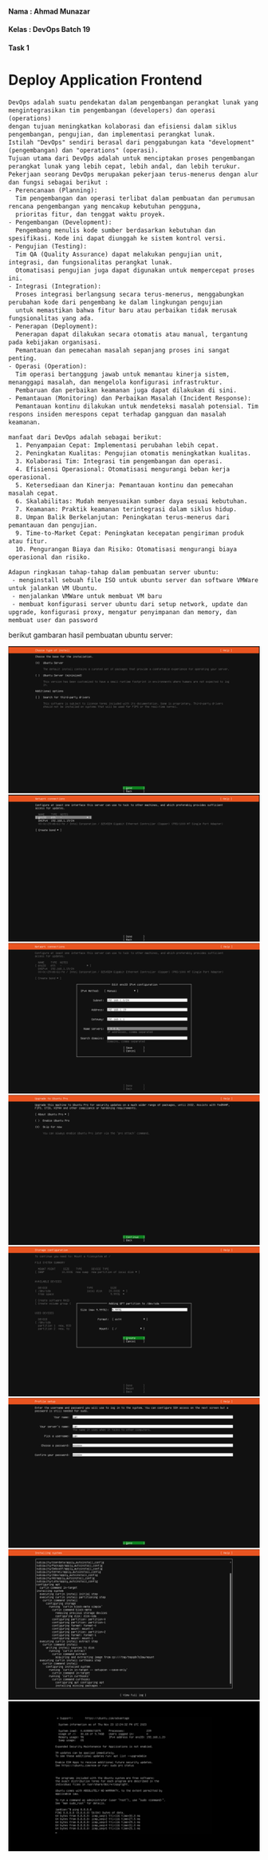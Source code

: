 #### Nama : Ahmad Munazar
#### Kelas : DevOps Batch 19
#### Task 1

# Deploy Application Frontend
```
DevOps adalah suatu pendekatan dalam pengembangan perangkat lunak yang mengintegrasikan tim pengembangan (developers) dan operasi (operations) 
dengan tujuan meningkatkan kolaborasi dan efisiensi dalam siklus pengembangan, pengujian, dan implementasi perangkat lunak. 
Istilah "DevOps" sendiri berasal dari penggabungan kata "development" (pengembangan) dan "operations" (operasi).
Tujuan utama dari DevOps adalah untuk menciptakan proses pengembangan perangkat lunak yang lebih cepat, lebih andal, dan lebih terukur.
Pekerjaan seorang DevOps merupakan pekerjaan terus-menerus dengan alur dan fungsi sebagai berikut :
- Perencanaan (Planning):
  Tim pengembangan dan operasi terlibat dalam pembuatan dan perumusan rencana pengembangan yang mencakup kebutuhan pengguna, 
  prioritas fitur, dan tenggat waktu proyek.
- Pengembangan (Development):
  Pengembang menulis kode sumber berdasarkan kebutuhan dan spesifikasi. Kode ini dapat diunggah ke sistem kontrol versi.
- Pengujian (Testing):
  Tim QA (Quality Assurance) dapat melakukan pengujian unit, integrasi, dan fungsionalitas perangkat lunak. 
  Otomatisasi pengujian juga dapat digunakan untuk mempercepat proses ini.
- Integrasi (Integration):
  Proses integrasi berlangsung secara terus-menerus, menggabungkan perubahan kode dari pengembang ke dalam lingkungan pengujian
  untuk memastikan bahwa fitur baru atau perbaikan tidak merusak fungsionalitas yang ada.
- Penerapan (Deployment):
  Penerapan dapat dilakukan secara otomatis atau manual, tergantung pada kebijakan organisasi. 
  Pemantauan dan pemecahan masalah sepanjang proses ini sangat penting.
- Operasi (Operation):
  Tim operasi bertanggung jawab untuk memantau kinerja sistem, menanggapi masalah, dan mengelola konfigurasi infrastruktur.
  Pembaruan dan perbaikan keamanan juga dapat dilakukan di sini.
- Pemantauan (Monitoring) dan Perbaikan Masalah (Incident Response):
  Pemantauan kontinu dilakukan untuk mendeteksi masalah potensial. Tim respons insiden merespons cepat terhadap gangguan dan masalah keamanan.
```
```
manfaat dari DevOps adalah sebagai berikut:
  1. Penyampaian Cepat: Implementasi perubahan lebih cepat.
  2. Peningkatan Kualitas: Pengujian otomatis meningkatkan kualitas.
  3. Kolaborasi Tim: Integrasi tim pengembangan dan operasi.
  4. Efisiensi Operasional: Otomatisasi mengurangi beban kerja operasional.
  5. Ketersediaan dan Kinerja: Pemantauan kontinu dan pemecahan masalah cepat.
  6. Skalabilitas: Mudah menyesuaikan sumber daya sesuai kebutuhan.
  7. Keamanan: Praktik keamanan terintegrasi dalam siklus hidup.
  8. Umpan Balik Berkelanjutan: Peningkatan terus-menerus dari pemantauan dan pengujian.
  9. Time-to-Market Cepat: Peningkatan kecepatan pengiriman produk atau fitur.
  10. Pengurangan Biaya dan Risiko: Otomatisasi mengurangi biaya operasional dan risiko.
```
```
Adapun ringkasan tahap-tahap dalam pembuatan server ubuntu:
 - menginstall sebuah file ISO untuk ubuntu server dan software VMWare untuk jalankan VM Ubuntu.
 - menjalankan VMWare untuk membuat VM baru
 - membuat konfigurasi server ubuntu dari setup network, update dan upgrade, konfigurasi proxy, mengatur penyimpanan dan memory, dan membuat user dan password
```
berikut gambaran hasil pembuatan ubuntu server:

![alt text](https://github.com/sinambela99/DEVOPS-BATCH-19/blob/master/Screenshoots%20Day%201/pilih%20done%20juga.png?raw=true)
![alt text](https://github.com/sinambela99/DEVOPS-BATCH-19/blob/master/Screenshoots%20Day%201/pilih%20ens33%20untuk%20ubah%20menjadi%20static.png?raw=true)
![alt text](https://github.com/sinambela99/DEVOPS-BATCH-19/blob/master/Screenshoots%20Day%201/settingan%20untuk%20ipv4%20manual.png?raw=true)
![alt text](https://github.com/sinambela99/DEVOPS-BATCH-19/blob/master/Screenshoots%20Day%201/skiip%20saja.png?raw=true)
![alt text](https://github.com/sinambela99/DEVOPS-BATCH-19/blob/master/Screenshoots%20Day%201/memory%20utama.png?raw=true)
![alt text](https://github.com/sinambela99/DEVOPS-BATCH-19/blob/master/Screenshoots%20Day%201/atur%20nama%20sesuai%20keinginan.png?raw=true)
![alt text](https://github.com/sinambela99/DEVOPS-BATCH-19/blob/master/Screenshoots%20Day%201/tunggu%20prosesnya%20sampai%20selesai.png?raw=true)
![alt text](https://github.com/sinambela99/DEVOPS-BATCH-19/blob/master/Screenshoots%20Day%201/testing%20internet%20pada%20server.png?raw=true)
